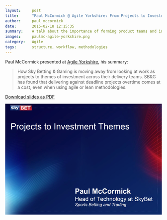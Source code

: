 ```yaml
---
layout:     post
title:      "Paul McCormick @ Agile Yorkshire: From Projects to Investment Themes"
author:     paul_mccormick
date:       2015-02-18 12:15:35
summary:    A talk about the importance of forming product teams and investment themes rather than trying to execute projects.
images:     paulmc-agile-yorkshire.png
category:   Agile
tags:       structure, workflow, methodologies
---
```


Paul McCormick presented at [Agile Yorkshire](http://www.agileyorkshire.org/), his summary:

> How Sky Betting & Gaming is moving away from looking at work as projects to themes of investment across their delivery teams.  SB&G has found that delivering against deadline projects overtime comes at a cost, even when using agile or lean methodologies.

[Download slides as PDF](/pdf/agile-yorkshire-projects-to-investment-themes.pdf)

[![The Slides](/images/paulmc-agile-yorkshire.png)](/pdf/agile-yorkshire-projects-to-investment-themes.pdf)
